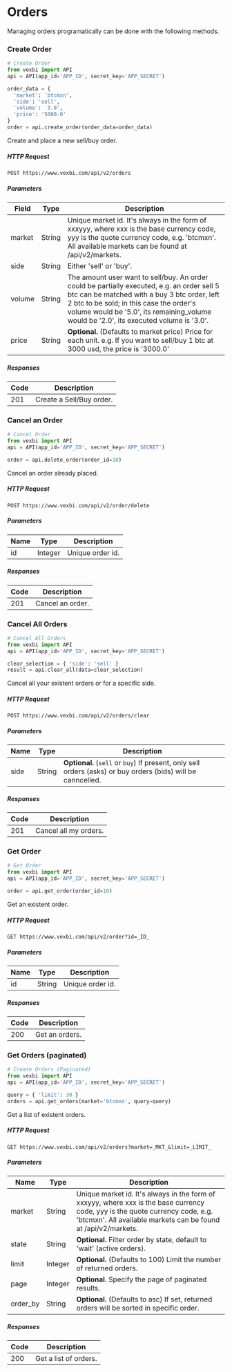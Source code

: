 # Orders

Managing orders programatically can be done with the following methods.

### Create Order

```python
# Create Order
from vexbi import API
api = API(app_id='APP_ID', secret_key='APP_SECRET')

order_data = {
  'market': 'btcmxn', 
  'side': 'sell',
  'volume': '3.0',
  'price': '5000.0'
}
order = api.create_order(order_data=order_data)
```

Create and place a new sell/buy order.

##### HTTP Request
`POST https://www.vexbi.com/api/v2/orders`

##### Parameters

| Field | Type | Description |
| ----- | ---- | ----------- |
| market | String | Unique market id. It's always in the form of xxxyyy, where xxx is the base currency code, yyy is the quote currency code, e.g. 'btcmxn'. All available markets can be found at /api/v2/markets. | Yes | string |
| side | String | Either 'sell' or 'buy'. |
| volume | String | The amount user want to sell/buy. An order could be partially executed, e.g. an order sell 5 btc can be matched with a buy 3 btc order, left 2 btc to be sold; in this case the order's volume would be '5.0', its remaining_volume would be '2.0', its executed volume is '3.0'. |
| price | String | **Optional.** (Defaults to market price) Price for each unit. e.g. If you want to sell/buy 1 btc at 3000 usd, the price is '3000.0' |

##### Responses

| Code | Description |
| ---- | ----------- |
| 201 | Create a Sell/Buy order. |

### Cancel an Order

```python
# Cancel Order
from vexbi import API
api = API(app_id='APP_ID', secret_key='APP_SECRET')

order = api.delete_order(order_id=10)
```

Cancel an order already placed.

##### HTTP Request
`POST https://www.vexbi.com/api/v2/order/delete`

##### Parameters

| Name | Type | Description |
| ---- | ---- | ----------- |
| id | Integer | Unique order id. |

##### Responses

| Code | Description |
| ---- | ----------- |
| 201 | Cancel an order. |

### Cancel All Orders

```python
# Cancel All Orders
from vexbi import API
api = API(app_id='APP_ID', secret_key='APP_SECRET')

clear_selection = { 'side': 'sell' }
result = api.clear_all(data=clear_selection)
```

Cancel all your existent orders or for a specific side.

##### HTTP Request
`POST https://www.vexbi.com/api/v2/orders/clear`

##### Parameters

| Name | Type | Description |
| ---- | ---- | ----------- |
| side | String | **Optional.** (`sell` or `buy`) If present, only sell orders (asks) or buy orders (bids) will be canncelled. |

##### Responses

| Code | Description |
| ---- | ----------- |
| 201 | Cancel all my orders. |

### Get Order

```python
# Get Order
from vexbi import API
api = API(app_id='APP_ID', secret_key='APP_SECRET')

order = api.get_order(order_id=10)
```

Get an existent order.

##### HTTP Request
`GET https://www.vexbi.com/api/v2/order?id=_ID_`

##### Parameters

| Name | Type | Description |
| ---- | ---- | ----------- |
| id | String | Unique order id. |

##### Responses

| Code | Description |
| ---- | ----------- |
| 200 | Get an orders. |

### Get Orders (paginated)

```python
# Create Orders (Paginated)
from vexbi import API
api = API(app_id='APP_ID', secret_key='APP_SECRET')

query = { 'limit': 30 }
orders = api.get_orders(market='btcmxn', query=query)
```

Get a list of existent orders.

##### HTTP Request
`GET https://www.vexbi.com/api/v2/orders?market=_MKT_&limit=_LIMIT_`

##### Parameters

| Name | Type | Description |
| ---- | ---- | ----------- |
| market | String | Unique market id. It's always in the form of xxxyyy, where xxx is the base currency code, yyy is the quote currency code, e.g. 'btcmxn'. All available markets can be found at /api/v2/markets. |
| state | String | **Optional.** Filter order by state, default to 'wait' (active orders). |
| limit | Integer | **Optional.** (Defaults to 100) Limit the number of returned orders. |
| page | Integer | **Optional.** Specify the page of paginated results. |
| order_by | String | **Optional.** (Defaults to asc) If set, returned orders will be sorted in specific order. |

##### Responses

| Code | Description |
| ---- | ----------- |
| 200 | Get a list of orders. |
